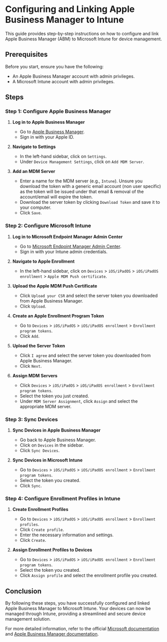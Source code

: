 # Configuring and Linking Apple Business Manager to Intune

This guide provides step-by-step instructions on how to configure and link Apple Business Manager (ABM) to Microsoft Intune for device management.

## Prerequisites

Before you start, ensure you have the following:
- An Apple Business Manager account with admin privileges.
- A Microsoft Intune account with admin privileges.

## Steps

### Step 1: Configure Apple Business Manager

1. **Log in to Apple Business Manager**
   - Go to [Apple Business Manager](https://business.apple.com/).
   - Sign in with your Apple ID.

2. **Navigate to Settings**
   - In the left-hand sidebar, click on `Settings`.
   - Under `Device Management Settings`, click on `Add MDM Server`.

3. **Add an MDM Server**
   - Enter a name for the MDM server (e.g., `Intune`).
   Unsure you download the token with a generic email account (non user specific) as the token will be issued under that email & removal of the account/email will expire the token.
   - Download the server token by clicking `Download Token` and save it to your computer.
   - Click `Save`.

### Step 2: Configure Microsoft Intune

1. **Log in to Microsoft Endpoint Manager Admin Center**
   - Go to [Microsoft Endpoint Manager Admin Center](https://endpoint.microsoft.com/).
   - Sign in with your Intune admin credentials.

2. **Navigate to Apple Enrollment**
   - In the left-hand sidebar, click on `Devices` > `iOS/iPadOS` > `iOS/iPadOS enrollment` > `Apple MDM Push certificate`.

3. **Upload the Apple MDM Push Certificate**
   - Click `Upload your CSR` and select the server token you downloaded from Apple Business Manager.
   - Click `Upload`.

4. **Create an Apple Enrollment Program Token**
   - Go to `Devices` > `iOS/iPadOS` > `iOS/iPadOS enrollment` > `Enrollment program tokens`.
   - Click `Add`.

5. **Upload the Server Token**
   - Click `I agree` and select the server token you downloaded from Apple Business Manager.
   - Click `Next`.

6. **Assign MDM Servers**
   - Click `Devices` > `iOS/iPadOS` > `iOS/iPadOS enrollment` > `Enrollment program tokens`.
   - Select the token you just created.
   - Under `MDM Server Assignment`, click `Assign` and select the appropriate MDM server.

### Step 3: Sync Devices

1. **Sync Devices in Apple Business Manager**
   - Go back to Apple Business Manager.
   - Click on `Devices` in the sidebar.
   - Click `Sync Devices`.

2. **Sync Devices in Microsoft Intune**
   - Go to `Devices` > `iOS/iPadOS` > `iOS/iPadOS enrollment` > `Enrollment program tokens`.
   - Select the token you created.
   - Click `Sync`.

### Step 4: Configure Enrollment Profiles in Intune

1. **Create Enrollment Profiles**
   - Go to `Devices` > `iOS/iPadOS` > `iOS/iPadOS enrollment` > `Enrollment profiles`.
   - Click `Create profile`.
   - Enter the necessary information and settings.
   - Click `Create`.

2. **Assign Enrollment Profiles to Devices**
   - Go to `Devices` > `iOS/iPadOS` > `iOS/iPadOS enrollment` > `Enrollment program tokens`.
   - Select the token you created.
   - Click `Assign profile` and select the enrollment profile you created.

## Conclusion

By following these steps, you have successfully configured and linked Apple Business Manager to Microsoft Intune. Your devices can now be managed through Intune, providing a streamlined and secure device management solution.

For more detailed information, refer to the official [Microsoft documentation](https://docs.microsoft.com/en-us/mem/intune/enrollment/apple-business-manager-enrollment) and [Apple Business Manager documentation](https://support.apple.com/guide/apple-business-manager/welcome/web).
